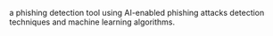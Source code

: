  a phishing detection tool using AI-enabled phishing attacks detection techniques and machine learning algorithms.
